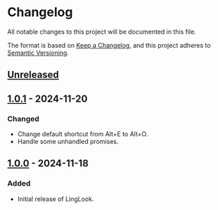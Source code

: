 # Changelog

All notable changes to this project will be documented in this file.

The format is based on [Keep a Changelog](https://keepachangelog.com/en/1.1.0/),
and this project adheres to [Semantic Versioning](https://semver.org/spec/v2.0.0.html).

## [Unreleased]

## [1.0.1] - 2024-11-20

### Changed

- Change default shortcut from Alt+E to Alt+O.
- Handle some unhandled promises.

## [1.0.0] - 2024-11-18

### Added

- Initial release of LingLook.

[Unreleased]: https://github.com/ph0ngp/linglook/compare/v1.0.1...HEAD
[1.0.1]: https://github.com/ph0ngp/linglook/compare/v1.0.0...v1.0.1
[1.0.0]: https://github.com/ph0ngp/linglook/releases/tag/v1.0.0
